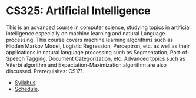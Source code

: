 CS325: Artificial Intelligence
=====

This is an advanced course in computer science, studying topics in artificial intelligence especially on machine learning and natural Language processing. This course covers machine learning algorithms such as Hidden Markov Model, Logistic Regression, Perceptron, etc. as well as their applications in natural language processing such as Segmentation, Part-of-Speech Tagging, Document Categorization, etc. Advanced topics such as Viterbi algorithm and Expectation-Maximization algorithm are also discussed. Prerequisites: CS171.

* [Syllabus](../../wiki/Syllabus).
* [Schedule](../../wiki/Schedule).